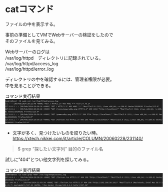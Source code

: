 # catコマンド
ファイルの中を表示する。

事前の準備としてVMでWebサーバーの検証をしたので<br>
そのファイルを見てみる。

Webサーバーのログは<br>
/var/log/httpd　ディレクトリに記録されている。<br>
/var/log/httpd/access_log<br>
/var/log/httpd/error_log<br>

ディレクトリの中を確認するには、管理者権限が必要。<br>
中を見ることができる。<br>

コマンド実行結果
![Alt text](<スクリーンショット 2024-02-29 10.49.15.png>)

- 文字が多く、見つけたいものを絞りたい時。
https://xtech.nikkei.com/it/article/COLUMN/20060228/231140/<br>
>$ grep “探したい文字列” 目的のファイル名

試しに”404”とつい他文字列を探してみる。

コマンド実行結果
![Alt text](<スクリーンショット 2024-02-29 10.52.33.png>)


